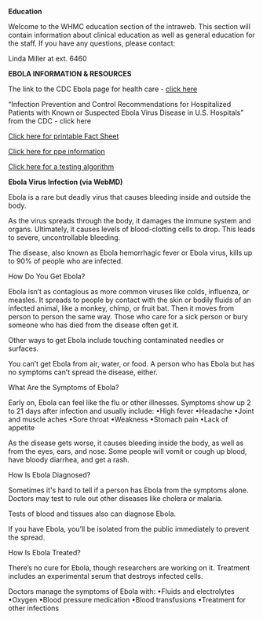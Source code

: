 ﻿**Education**

Welcome to the WHMC education section of the intraweb.  This section will contain information about clinical education as well as general education for the staff.  If you have any questions, please contact:
 
Linda Miller at ext. 6460
 
**EBOLA INFORMATION & RESOURCES**
 
The link to the CDC Ebola page for health care - [click here](http://www.cdc.gov/vhf/ebola/hcp/index.html) 
 
“Infection Prevention and Control Recommendations for Hospitalized Patients with Known or Suspected Ebola Virus Disease in U.S. Hospitals” from the CDC - click here
 
[Click here for printable Fact Sheet](http://home.whphdom.local/media/10673/ebola-factsheet.pdf)
 
[Click here for ppe information](http://home.whphdom.local/media/10676/ppe-poster.pdf)
 
[Click here for a testing algorithm](http://home.whphdom.local/media/10670/DCHHSAlgorithmforTestingofSuspectedEVD_20140827.pdf)
 
**Ebola Virus Infection  (via WebMD)**
 
Ebola is a rare but deadly virus that causes bleeding inside and outside the body.
 
As the virus spreads through the body, it damages the immune system and organs. Ultimately, it causes levels of blood-clotting cells to drop. This leads to severe, uncontrollable bleeding.
 
The disease, also known as Ebola hemorrhagic fever or Ebola virus, kills up to 90% of people who are infected.
 
How Do You Get Ebola?
 
Ebola isn’t as contagious as more common viruses like colds, influenza, or measles. It spreads to people by contact with the skin or bodily fluids of an infected animal, like a monkey, chimp, or fruit bat. Then it moves from person to person the same way. Those who care for a sick person or bury someone who has died from the disease often get it.
 
Other ways to get Ebola include touching contaminated needles or surfaces.
 
You can’t get Ebola from air, water, or food. A person who has Ebola but has no symptoms can’t spread the disease, either.
 
What Are the Symptoms of Ebola?
 
Early on, Ebola can feel like the flu or other illnesses. Symptoms show up 2 to 21 days after infection and usually include:
 •High fever
 •Headache
 •Joint and muscle aches
 •Sore throat
 •Weakness
 •Stomach pain
 •Lack of appetite
 
As the disease gets worse, it causes bleeding inside the body, as well as from the eyes, ears, and nose. Some people will vomit or cough up blood, have bloody diarrhea, and get a rash.
 
How Is Ebola Diagnosed?
 
Sometimes it's hard to tell if a person has Ebola from the symptoms alone. Doctors may test to rule out other diseases like cholera or malaria.
 
Tests of blood and tissues also can diagnose Ebola.
 
If you have Ebola, you’ll be isolated from the public immediately to prevent the spread.
 
How Is Ebola Treated?
 
There’s no cure for Ebola, though researchers are working on it. Treatment includes an experimental serum that destroys infected cells.
 
Doctors manage the symptoms of Ebola with:
 •Fluids and electrolytes
 •Oxygen
 •Blood pressure medication
 •Blood transfusions
 •Treatment for other infections
